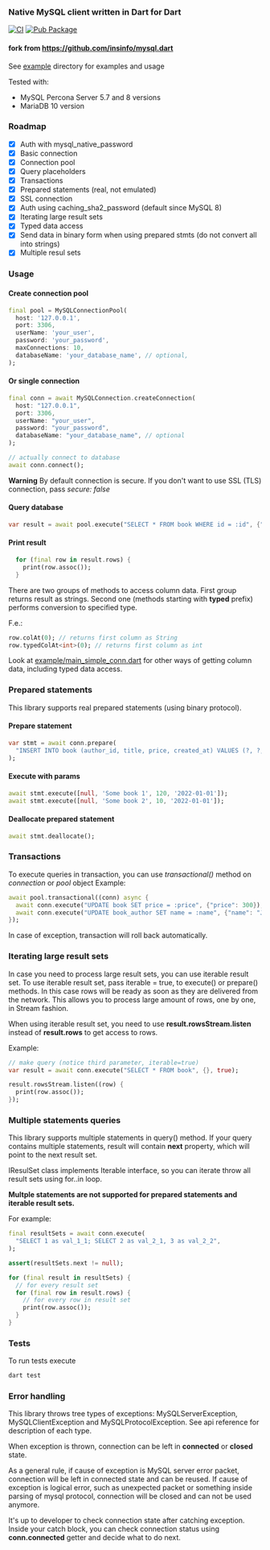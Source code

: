 ### Native MySQL client written in Dart for Dart

[![CI](https://github.com/insinfo/mysql.dart/actions/workflows/dart.yml/badge.svg)](https://github.com/insinfo/mysql.dart/actions/workflows/dart.yml)
[![Pub Package](https://img.shields.io/pub/v/mysql_dart.svg)](https://pub.dev/packages/mysql_dart)  

#### fork from https://github.com/insinfo/mysql.dart

See [example](example/) directory for examples and usage

Tested with:
 * MySQL Percona Server 5.7 and 8 versions
 * MariaDB 10 version

### Roadmap

* [x] Auth with mysql_native_password
* [x] Basic connection
* [x] Connection pool
* [x] Query placeholders
* [x] Transactions
* [x] Prepared statements (real, not emulated)
* [x] SSL connection
* [x] Auth using caching_sha2_password (default since MySQL 8)
* [x] Iterating large result sets
* [x] Typed data access
* [x] Send data in binary form when using prepared stmts (do not convert all into strings)
* [x] Multiple resul sets

### Usage

#### Create connection pool

```dart
final pool = MySQLConnectionPool(
  host: '127.0.0.1',
  port: 3306,
  userName: 'your_user',
  password: 'your_password',
  maxConnections: 10,
  databaseName: 'your_database_name', // optional,
);
```

#### Or single connection

```dart
final conn = await MySQLConnection.createConnection(
  host: "127.0.0.1",
  port: 3306,
  userName: "your_user",
  password: "your_password",
  databaseName: "your_database_name", // optional
);

// actually connect to database
await conn.connect();
```

**Warning**
By default connection is secure. If you don't want to use SSL (TLS) connection, pass *secure: false*

#### Query database

```dart
var result = await pool.execute("SELECT * FROM book WHERE id = :id", {"id": 1});
```

#### Print result
```dart
  for (final row in result.rows) {
    print(row.assoc());
  }
```

There are two groups of methods to access column data. 
First group returns result as strings.
Second one (methods starting with **typed** prefix) performs conversion to specified type.

F.e.:  
```dart
row.colAt(0); // returns first column as String
row.typedColAt<int>(0); // returns first column as int 
```

Look at [example/main_simple_conn.dart](example/main_simple_conn.dart) for other ways of getting column data, including typed data access.

### Prepared statements

This library supports real prepared statements (using binary protocol).

#### Prepare statement

```dart
var stmt = await conn.prepare(
  "INSERT INTO book (author_id, title, price, created_at) VALUES (?, ?, ?, ?)",
);
```

#### Execute with params

```dart
await stmt.execute([null, 'Some book 1', 120, '2022-01-01']);
await stmt.execute([null, 'Some book 2', 10, '2022-01-01']);
```

#### Deallocate prepared statement

```dart
await stmt.deallocate();
```

### Transactions

To execute queries in transaction, you can use *transactional()* method on *connection* or *pool* object
Example:

```dart
await pool.transactional((conn) async {
  await conn.execute("UPDATE book SET price = :price", {"price": 300});
  await conn.execute("UPDATE book_author SET name = :name", {"name": "John Doe"});
});
```

In case of exception, transaction will roll back automatically.

### Iterating large result sets

In case you need to process large result sets, you can use iterable result set.
To use iterable result set, pass iterable = true, to execute() or prepare() methods.
In this case rows will be ready as soon as they are delivered from the network.
This allows you to process large amount of rows, one by one, in Stream fashion.

When using iterable result set, you need to use **result.rowsStream.listen** instead of **result.rows** to get access to rows.

Example:

```dart
// make query (notice third parameter, iterable=true)
var result = await conn.execute("SELECT * FROM book", {}, true);

result.rowsStream.listen((row) {
  print(row.assoc());
});
```

### Multiple statements queries
This library supports multiple statements in query() method. 
If your query contains multiple statements, result will contain **next** property, which will point to the next result set.

IResulSet class implements Iterable<IResulSet> interface, so you can iterate throw all result sets using for..in loop.

**Multple statements are not supported for prepared statements and iterable result sets.**

For example:

```dart
final resultSets = await conn.execute(
  "SELECT 1 as val_1_1; SELECT 2 as val_2_1, 3 as val_2_2",
);

assert(resultSets.next != null);

for (final result in resultSets) {
  // for every result set
  for (final row in result.rows) {
    // for every row in result set
    print(row.assoc());
  }
}
```

### Tests

To run tests execute

```bash
dart test
```

### Error handling

This library throws tree types of exceptions: MySQLServerException, MySQLClientException and MySQLProtocolException.
See api reference for description of each type.

When exception is thrown, connection can be left in **connected** or **closed** state.

As a general rule, if cause of exception is MySQL server error packet, connection will be left in connected state and can be reused. If cause of exception is logical error, such as unexpected packet or something inside parsing of mysql protocol, connection will be closed and can not be used anymore.

It's up to developer to check connection state after catching exception.
Inside your catch block, you can check connection status using **conn.connected** getter and decide what to do next.

